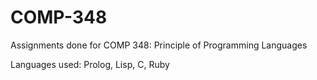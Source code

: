 # COMP-348
Assignments done for COMP 348: Principle of Programming Languages

Languages used: Prolog, Lisp, C, Ruby
